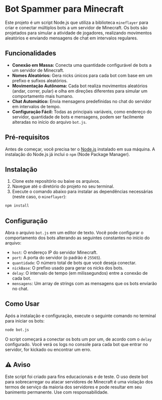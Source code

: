 # Bot Spammer para Minecraft

Este projeto é um script Node.js que utiliza a biblioteca `mineflayer` para criar e conectar múltiplos bots a um servidor de Minecraft. Os bots são projetados para simular a atividade de jogadores, realizando movimentos aleatórios e enviando mensagens de chat em intervalos regulares.

## Funcionalidades

- **Conexão em Massa:** Conecta uma quantidade configurável de bots a um servidor de Minecraft.
- **Nomes Aleatórios:** Gera nicks únicos para cada bot com base em um prefixo e sufixos aleatórios.
- **Movimentação Autônoma:** Cada bot realiza movimentos aleatórios (andar, correr, pular) e olha em direções diferentes para simular um comportamento mais humano.
- **Chat Automático:** Envia mensagens predefinidas no chat do servidor em intervalos de tempo.
- **Configuração Fácil:** Todas as principais variáveis, como endereço do servidor, quantidade de bots e mensagens, podem ser facilmente alteradas no início do arquivo `bot.js`.

## Pré-requisitos

Antes de começar, você precisa ter o [Node.js](https://nodejs.org/) instalado em sua máquina. A instalação do Node.js já inclui o `npm` (Node Package Manager).

## Instalação

1.  Clone este repositório ou baixe os arquivos.
2.  Navegue até o diretório do projeto no seu terminal.
3.  Execute o comando abaixo para instalar as dependências necessárias (neste caso, o `mineflayer`):

```bash
npm install
```

## Configuração

Abra o arquivo `bot.js` em um editor de texto. Você pode configurar o comportamento dos bots alterando as seguintes constantes no início do arquivo:

- `host`: O endereço IP do servidor Minecraft.
- `port`: A porta do servidor (o padrão é `25565`).
- `quantidade`: O número total de bots que você deseja conectar.
- `nickBase`: O prefixo usado para gerar os nicks dos bots.
- `delay`: O intervalo de tempo (em milissegundos) entre a conexão de cada bot.
- `mensagens`: Um array de strings com as mensagens que os bots enviarão no chat.

## Como Usar

Após a instalação e configuração, execute o seguinte comando no terminal para iniciar os bots:

```bash
node bot.js
```

O script começará a conectar os bots um por um, de acordo com o `delay` configurado. Você verá os logs no console para cada bot que entrar no servidor, for kickado ou encontrar um erro.

## ⚠️ Aviso

Este script foi criado para fins educacionais e de teste. O uso deste bot para sobrecarregar ou atacar servidores de Minecraft é uma violação dos termos de serviço da maioria dos servidores e pode resultar em seu banimento permanente. Use com responsabilidade. 